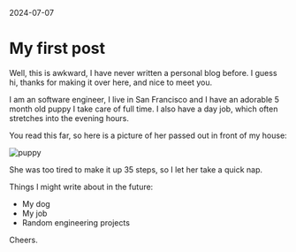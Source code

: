 
2024-07-07

# My first post

Well, this is awkward, I have never written a personal blog before. I guess hi, thanks for making it over here, and nice to meet you.

I am an software engineer, I live in San Francisco and I have an adorable 5 month old puppy I take care of full time. I also have a day job, which often stretches into the evening hours.

You read this far, so here is a picture of her passed out in front of my house:

![puppy](/static/images/puppy-sleeping.jpeg)

She was too tired to make it up 35 steps, so I let her take a quick nap.

Things I might write about in the future:

- My dog
- My job
- Random engineering projects

Cheers.
